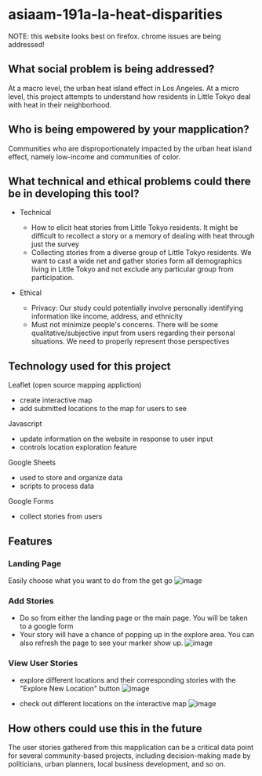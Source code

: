 # asiaam-191a-la-heat-disparities

NOTE: this website looks best on firefox. chrome issues are being addressed!

## What social problem is being addressed?
At a macro level, the urban heat island effect in Los Angeles. At a micro level, this project attempts to understand how residents in Little Tokyo deal with heat in their neighborhood. 

## Who is being empowered by your mapplication?
Communities who are disproportionately impacted by the urban heat island effect, namely low-income and communities of color.

## What technical and ethical problems could there be in developing this tool?
- Technical
    - How to elicit heat stories from Little Tokyo residents. It might be difficult to recollect a story or a memory of dealing with heat through just the survey
    - Collecting stories from a diverse group of Little Tokyo residents. We want to cast a wide net and gather stories form all demographics living in Little Tokyo and not exclude any particular group from participation. 

- Ethical 
    - Privacy: Our study could potentially involve personally identifying information like income, address, and ethnicity
    - Must not minimize people's concerns. There will be some qualitative/subjective input from users regarding their personal situations. We need to properly represent those perspectives 

## Technology used for this project
Leaflet (open source mapping appliction)
- create interactive map 
- add submitted locations to the map for users to see

Javascript
- update information on the website in response to user input
- controls location exploration feature

Google Sheets 
- used to store and organize data 
- scripts to process data

Google Forms
- collect stories from users 

## Features 
### Landing Page
Easily choose what you want to do from the get go 
![image](https://user-images.githubusercontent.com/71907436/127755544-5f9e4010-56d4-4166-b3d8-dd422ea4cc52.png)

### Add Stories
- Do so from either the landing page or the main page. You will be taken to a google form
- Your story will have a chance of popping up in the explore area. You can also refresh the page to see your marker show up. 
![image](https://user-images.githubusercontent.com/71907436/127755564-f5522a05-7764-4db1-a9f1-185e6eb8be1e.png)

### View User Stories
- explore different locations and their corresponding stories with the "Explore New Location" button 
![image](https://user-images.githubusercontent.com/71907436/127755493-881383f0-47c6-4bb6-8f08-fea8340efe34.png)

- check out different locations on the interactive map
![image](https://user-images.githubusercontent.com/71907436/127755503-30319b2d-d355-4442-a6ce-63f952a34d03.png)


## How others could use this in the future
The user stories gathered from this mapplication can be a critical data point for several community-based projects, including decision-making made by politicians, urban planners, local business development, and so on. 
